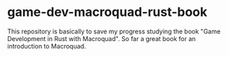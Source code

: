 # game-dev-macroquad-rust-book
This repository is basically to save my progress studying the book "Game Development in Rust with Macroquad". So far a great book for an introduction to Macroquad.
